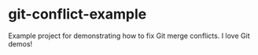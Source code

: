 # git-conflict-example
Example project for demonstrating how to fix Git merge conflicts.
I love Git demos!
